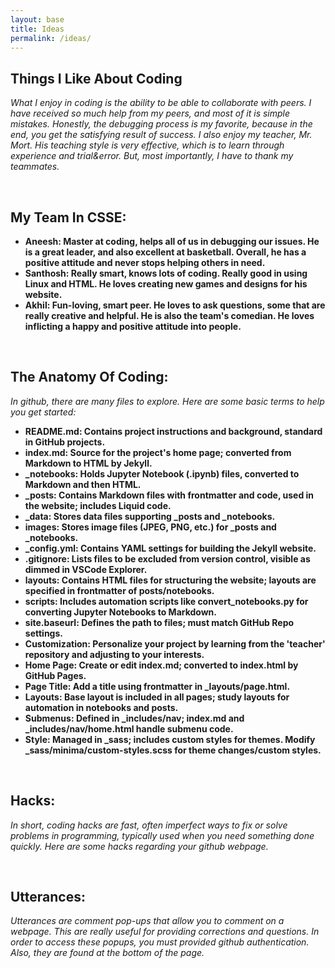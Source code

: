```yaml
---
layout: base
title: Ideas
permalink: /ideas/
---
```


## Things I Like About Coding
*What I enjoy in coding is the ability to be able to collaborate with peers. I have received so much help from my peers, and most of it is simple mistakes. Honestly, the debugging process is my favorite, because in the end, you get the satisfying result of success. I also enjoy my teacher, Mr. Mort. His teaching style is very effective, which is to learn through experience and trial&error. But, most importantly, I have to thank my teammates.*

<br>

## My Team In CSSE:
- __Aneesh: Master at coding, helps all of us in debugging our issues. He is a great leader, and also excellent at basketball. Overall, he has a positive attitude and never stops helping others in need.__
- __Santhosh: Really smart, knows lots of coding. Really good in using Linux and HTML. He loves creating new games and designs for his website.__
- __Akhil: Fun-loving, smart peer. He loves to ask questions, some that are really creative and helpful. He is also the team's comedian. He loves inflicting a happy and positive attitude into people.__

<br>

## The Anatomy Of Coding:
*In github, there are many files to explore. Here are some basic terms to help you get started:*
- **README.md: Contains project instructions and background, standard in GitHub projects.**
- **index.md: Source for the project's home page; converted from Markdown to HTML by Jekyll.**
- **_notebooks: Holds Jupyter Notebook (.ipynb) files, converted to Markdown and then HTML.**
- **_posts: Contains Markdown files with frontmatter and code, used in the website; includes Liquid code.**
- **_data: Stores data files supporting _posts and _notebooks.**
- **images: Stores image files (JPEG, PNG, etc.) for _posts and _notebooks.**
- **_config.yml: Contains YAML settings for building the Jekyll website.**
- **.gitignore: Lists files to be excluded from version control, visible as dimmed in VSCode Explorer.**
- **layouts: Contains HTML files for structuring the website; layouts are specified in frontmatter of posts/notebooks.**
- **scripts: Includes automation scripts like convert_notebooks.py for converting Jupyter Notebooks to Markdown.**
- **site.baseurl: Defines the path to files; must match GitHub Repo settings.**
- **Customization: Personalize your project by learning from the 'teacher' repository and adjusting to your interests.**
- **Home Page: Create or edit index.md; converted to index.html by GitHub Pages.**
- **Page Title: Add a title using frontmatter in _layouts/page.html.**
- **Layouts: Base layout is included in all pages; study layouts for automation in notebooks and posts.**
- **Submenus: Defined in _includes/nav; index.md and _includes/nav/home.html handle submenu code.**
- **Style: Managed in _sass; includes custom styles for themes. Modify _sass/minima/custom-styles.scss for theme     changes/custom styles.**

<br>

## Hacks: 
*In short, coding hacks are fast, often imperfect ways to fix or solve problems in programming, typically used when you need something done quickly. Here are some hacks regarding your github webpage.*

<br>

## Utterances:
*Utterances are comment pop-ups that allow you to comment on a webpage. This are really useful for providing corrections and questions. In order to access these popups, you must provided github authentication. Also, they are found at the bottom of the page.*


<!-- from https://github.com/utterance/utterances -->
<script src="https://utteranc.es/client.js"
        repo="{{ site.github_username }}/{{ site.github_repo | default: site.baseurl | remove: "/" }}"
        issue-term="title"
        label="blogpost-comment"
        theme="github-light"
        crossorigin="anonymous"
        async>
</script>



